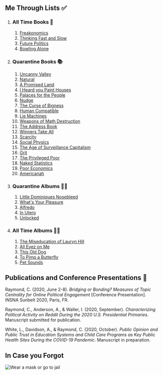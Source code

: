 ## Me Through Lists ✅
1. ### All Time Books 📖
   1. [Freakonomics](https://www.nytimes.com/2005/05/15/books/review/freakonomics-everything-he-always-wanted-to-know.html)
   2. [Thinking Fast and Slow](https://www.nytimes.com/2011/11/27/books/review/thinking-fast-and-slow-by-daniel-kahneman-book-review.html)
   3. [Future Politics](https://www.nytimes.com/2018/12/04/opinion/chatbots-ai-democracy-free-speech.html)
   4. [Bowling Alone](https://www.nytimes.com/2000/05/06/arts/lonely-bowlers-unite-mend-social-fabric-political-scientist-renews-his-alarm.html)
2. ### Quarantine Books 📚
   1. [Uncanny Valley](https://www.nytimes.com/2020/01/03/books/review/uncanny-valley-anna-wiener.html)
   2. [Natural](https://www.theguardian.com/books/2020/may/02/natural-by-alan-levinovitz-review-the-seductive-myth-of-natures-goodness)
   3. [A Promised Land](https://www.nytimes.com/2020/11/12/books/review/barack-obama-a-promised-land.html)
   4. [I Heard you Paint Houses](https://www.nytimes.com/2004/06/20/books/killing-him-softly.html)
   5. [Palaces for the People](https://www.nytimes.com/2018/09/14/books/review/palaces-for-the-people-eric-klinenberg.html)
   6. [Nudge](https://www.nytimes.com/2015/11/01/upshot/the-power-of-nudges-for-good-and-bad.html)
   7. [The Curse of Bigness](https://www.nytimes.com/2018/12/12/books/review-curse-of-bigness-antitrust-law-tim-wu.html)
   8. [Human Compatible](https://www.nytimes.com/2019/10/31/opinion/superintelligent-artificial-intelligence.html)
   9. [Lie Machines](https://yalebooks.co.uk/display.asp?k=9780300250206)
   10. [Weapons of Math Destruction](https://www.nytimes.com/2016/10/09/books/review/weapons-of-math-destruction-cathy-oneil-and-more.html)
   11. [The Address Book](https://www.nytimes.com/2020/04/14/books/review/deirdre-mask-the-address-book.html)
   12. [Winners Take All](https://www.nytimes.com/2018/08/20/books/review/winners-take-all-anand-giridharadas.html)
   13. [Scarcity](https://www.theguardian.com/books/2013/sep/07/scarcity-sendhil-mullainathan-shafir-review)
   14. [Social Physics](https://www.technologyreview.com/2014/03/04/173783/social-physics/)
   15. [The Age of Surveillance Capitalism](https://www.nytimes.com/2019/01/16/books/review-age-of-surveillance-capitalism-shoshana-zuboff.html)
   16. [Grit](https://www.newyorker.com/culture/culture-desk/the-limits-of-grit)
   17. [The Privileged Poor](https://www.newyorker.com/recommends/read/the-privileged-poor-a-refreshing-antidote-to-our-obsession-with-the-college-admissions-scandal)
   18. [Naked Statistics](https://www.nytimes.com/2013/01/29/science/naked-statistics-by-charles-wheelan-review.html)
   19. [Poor Economics](https://economics.mit.edu/faculty/eduflo/pooreconomics)
   20. [Americanah](https://www.nytimes.com/2013/06/09/books/review/americanah-by-chimamanda-ngozi-adichie.html)
3. ### Quarantine Albums 👨‍🎤
   1. [Little Dominiques Nosebleed](https://pitchfork.com/reviews/albums/the-koreatown-oddity-little-dominiques-nosebleed/) 
   2. [What's Your Pleasure](https://pitchfork.com/reviews/albums/jessie-ware-whats-your-pleasure/)
   3. [Alfredo](https://pitchfork.com/news/freddie-gibbs-and-the-alchemist-announce-new-album-alfredo-share-new-song-1985-listen/)
   4. [In Utero](https://pitchfork.com/reviews/albums/18517-nirvana-in-utero-20th-anniversary-edition/)
   5. [Unlocked](https://pitchfork.com/reviews/albums/denzel-curry-kenny-beats-unlocked/)
4. ### All Time Albums 💃🕺
   1. [The Miseducation of Lauryn Hill](https://pitchfork.com/reviews/albums/22035-the-miseducation-of-lauryn-hill/)
   2. [All Eyez on Me](https://pitchfork.com/reviews/albums/2pac-all-eyez-on-me/)
   3. [This Old Dog](https://pitchfork.com/reviews/albums/23125-this-old-dog/)
   4. [To Pimp a Butterfly](https://pitchfork.com/reviews/albums/20390-to-pimp-a-butterfly/)
   5. [Pet Sounds](https://pitchfork.com/reviews/albums/9371-pet-sounds-40th-anniversary/)

## Publications and Conference Presentations 📝

Raymond, C. (2020, June 2-8). *Bridging or Bonding? Measures of Topic Centrality for Online Political Engagement* [Conference Presentation]. INSNA Sunbelt 2020, Paris, FR.

Raymond, C., Anderson, A., & Waller, I. (2020, September). *Characterizing Political Activity on Reddit During the 2020 U.S. Presidential Primaries*. Manuscript submitted for publication.

White, L., Davidson, A., & Raymond, C. (2020, October). *Public Opinion and Public Trust in Education Systems and Child Care Programs as Key Public Health Sites During the COVID-19 Pandemic*. Manuscript in preparation.

## In Case you Forgot

![Wear a mask or go to jail](content/rl-for-traffic-flow/1918-spanish-flu.jpg)